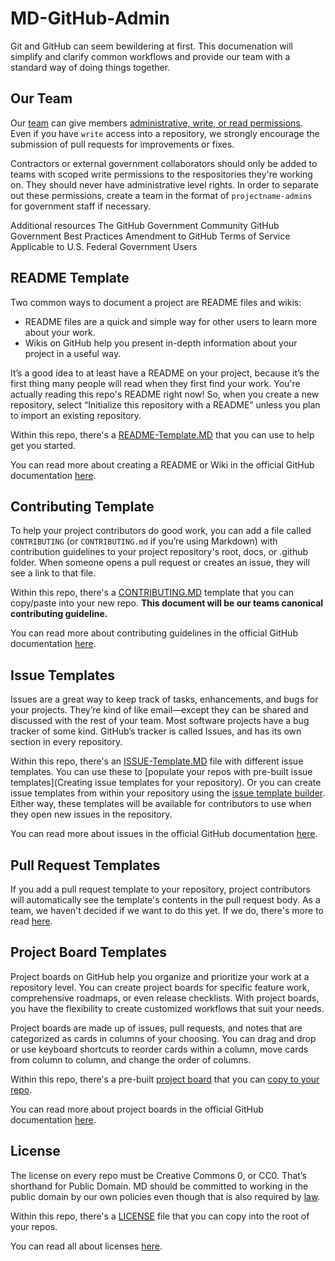# MD-GitHub-Admin
Git and GitHub can seem bewildering at first. This documenation will simplify and clarify common workflows and provide our team with a standard way of doing things together.

## Our Team
Our [team](https://github.com/orgs/GSA/teams/ogp-evidence-and-analysis) can give members [administrative, write, or read permissions](https://help.github.com/articles/managing-access-to-your-organization-s-repositories/). Even if you have `write` access into a repository, we strongly encourage the submission of pull requests for improvements or fixes.

Contractors or external government collaborators should only be added to teams with scoped write permissions to the respositories they're working on. They should never have administrative level rights. In order to separate out these permissions, create a team in the format of `projectname-admins` for government staff if necessary.

Additional resources
The GitHub Government Community
GitHub Government Best Practices
Amendment to GitHub Terms of Service Applicable to U.S. Federal Government Users

## README Template
Two common ways to document a project are README files and wikis:
 - README files are a quick and simple way for other users to learn more about your work.
 - Wikis on GitHub help you present in-depth information about your project in a useful way.

It’s a good idea to at least have a README on your project, because it’s the first thing many people will read when they first find your work. You're actually reading this repo's README right now! So, when you create a new repository, select “Initialize this repository with a README” unless you plan to import an existing repository.

Within this repo, there's a [README-Template.MD](https://github.com/GSA/MD-GitHub-Admin/blob/master/README-Template.md) that you can use to help get you started.

You can read more about creating a README or Wiki in the official GitHub documentation [here](https://guides.github.com/features/wikis/).

## Contributing Template
To help your project contributors do good work, you can add a file called `CONTRIBUTING` (or `CONTRIBUTING.md` if you’re using Markdown) with contribution guidelines to your project repository's root, docs, or .github folder. When someone opens a pull request or creates an issue, they will see a link to that file.

Within this repo, there's a [CONTRIBUTING.MD](https://github.com/GSA/MD-GitHub-Admin/blob/master/CONTRIBUTING.MD) template that you can copy/paste into your new repo. **This document will be our teams canonical contributing guideline.**

You can read more about contributing guidelines in the official GitHub documentation [here](https://help.github.com/articles/setting-guidelines-for-repository-contributors/).

## Issue Templates
Issues are a great way to keep track of tasks, enhancements, and bugs for your projects. They’re kind of like email—except they can be shared and discussed with the rest of your team. Most software projects have a bug tracker of some kind. GitHub’s tracker is called Issues, and has its own section in every repository.

Within this repo, there's an [ISSUE-Template.MD](https://github.com/GSA/MD-GitHub-Admin/tree/master) file with different issue templates. You can use these to [populate your repos with pre-built issue templates](Creating issue templates for your repository). Or you can create issue templates from within your repository using the [issue template builder](https://help.github.com/articles/about-issue-and-pull-request-templates/). Either way, these templates will be available for contributors to use when they open new issues in the repository.

You can read more about issues in the official GitHub documentation [here](https://guides.github.com/features/issues/).

## Pull Request Templates
If you add a pull request template to your repository, project contributors will automatically see the template's contents in the pull request body. As a team, we haven't decided if we want to do this yet. If we do, there's more to read [here](https://help.github.com/articles/creating-a-pull-request-template-for-your-repository/).

## Project Board Templates
Project boards on GitHub help you organize and prioritize your work at a repository level. You can create project boards for specific feature work, comprehensive roadmaps, or even release checklists. With project boards, you have the flexibility to create customized workflows that suit your needs.

Project boards are made up of issues, pull requests, and notes that are categorized as cards in columns of your choosing. You can drag and drop or use keyboard shortcuts to reorder cards within a column, move cards from column to column, and change the order of columns.

Within this repo, there's a pre-built [project board](https://github.com/GSA/MD-GitHub-Admin/projects) that you can [copy to your repo](https://blog.github.com/2018-05-01-creating-new-boards-with-project-templates/).

You can read more about project boards in the official GitHub documentation [here](https://help.github.com/articles/about-project-boards/).

## License
The license on every repo must be Creative Commons 0, or CC0. That’s shorthand for Public Domain. MD should be committed to working in the public domain by our own policies even though that is also required by [law](https://www.usa.gov/government-works). 

Within this repo, there's a [LICENSE](https://github.com/GSA/MD-GitHub-Admin/blob/master/LICENSE) file that you can copy into the root of your repos.

You can read all about licenses [here](https://help.github.com/articles/licensing-a-repository/).
